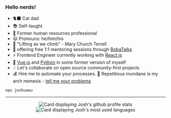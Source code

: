 <link rel="preload" as="image" href="https://github-readme-stats-jwu910.vercel.app/api?username=jwu910&show_icons=true&hide=issues&theme=onedark&line_height=24&border_radius=5#gh-dark-mode-only") />
<link rel="preload" as="image" href="https://github-readme-stats-jwu910.vercel.app/api/top-langs/?username=jwu910&layout=compact&theme=onedark&langs_count=6&custom_title=Top%20Languages&card_width=265&hide=java#gh-dark-mode-only" />


### Hello nerds! 

- :black_cat: Cat dad
- :books: Self-taught
- :scroll: Former human resources professional
- :smiley: Pronouns: he/him/his
- :climbing: "Lifting as we climb" - Mary Church Terrell
- :bubble_tea: offering free 1:1 mentoring sessions through [BobaTalks](https://bobatalks.com/software-engineers)
- :zap: Frontend Engineer currently working with [React.js](http://reactjs.org/)
- :leafy_green: [Vue.js](https://vuejs.org/) and [Python](https://python.org) in some former version of myself
- :bulb: Let's collaborate on open source community-first projects
- :moneybag: Hire me to automate your processes. :supervillain: Repetitious mundane is my arch nemesis - [tell me your problems](mailto:hello@joshuawu.me)


```
npx joshuawu
```
<hr />
<div dir="auto" align="center">
    <picture>
      <source
        preload
        srcset="https://github-readme-stats-jwu910.vercel.app/api?username=jwu910&show_icons=true&hide=issues&theme=onedark&line_height=24&border_radius=5#gh-dark-mode-only"
        media="(prefers-color-scheme: dark)"
      />
      <img
        alt="Card displaying Josh's github profile stats"
        src="https://github-readme-stats-jwu910.vercel.app/api?username=jwu910&show_icons=true&hide=issues&theme=onedark&line_height=24&border_radius=5#gh-dark-mode-only"
      />
    </picture>
    <picture>
      <source
        srcset="https://github-readme-stats-jwu910.vercel.app/api/top-langs/?username=jwu910&layout=compact&theme=onedark&langs_count=6&custom_title=Top%20Languages&card_width=265&hide=java#gh-dark-mode-only"
        media="(prefers-color-scheme: dark)"
      />
      <img
        alt="Card displaying Josh's most used languages"
        src="https://github-readme-stats-jwu910.vercel.app/api/top-langs/?username=jwu910&layout=compact&theme=onedark&langs_count=6&custom_title=Top%20Languages&card_width=265&hide=java#gh-dark-mode-only"
      />
    </picture>
</div>

<!--
**jwu910/jwu910** is a ✨ _special_ ✨ repository because its `README.md` (this file) appears on your GitHub profile.

Here are some ideas to get you started:

- 🔭 I’m currently working on ...
- 🌱 I’m currently learning ...
- 👯 I’m looking to collaborate on ...
- 🤔 I’m looking for help with ...
- 💬 Ask me about ...
- 📫 How to reach me: ...
- 😄 Pronouns: ...
- ⚡ Fun fact: ...
-->
